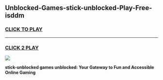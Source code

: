 
## Unblocked-Games-stick-unblocked-Play-Free-isddm
<h3>
<a href="https://premium76.site?title=stick-unblocked&ref=23A">CLICK TO PLAY</a></h3>
<hr>

<h3>
<a href="https://premium76.site?title=stick-unblocked&ref=23A">CLICK 2 PLAY</a>
  
</h3>

<a href="https://premium76.site?title=stick-unblocked&ref=23A"><img src="https://clearcache.store/games.png"></a>


**stick-unblocked games unblocked: Your Gateway to Fun and Accessible Online Gaming**
